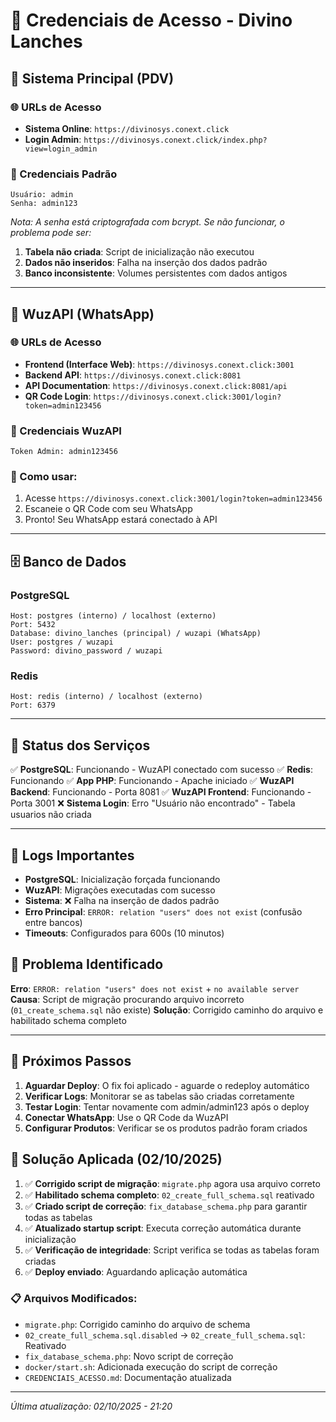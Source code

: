# 🔐 Credenciais de Acesso - Divino Lanches

## 📱 Sistema Principal (PDV)

### 🌐 URLs de Acesso
- **Sistema Online**: `https://divinosys.conext.click`
- **Login Admin**: `https://divinosys.conext.click/index.php?view=login_admin`

### 👤 Credenciais Padrão
```
Usuário: admin
Senha: admin123
```

*Nota: A senha está criptografada com bcrypt. Se não funcionar, o problema pode ser:*
1. **Tabela não criada**: Script de inicialização não executou
2. **Dados não inseridos**: Falha na inserção dos dados padrão
3. **Banco inconsistente**: Volumes persistentes com dados antigos

---

## 📱 WuzAPI (WhatsApp)

### 🌐 URLs de Acesso
- **Frontend (Interface Web)**: `https://divinosys.conext.click:3001`
- **Backend API**: `https://divinosys.conext.click:8081`
- **API Documentation**: `https://divinosys.conext.click:8081/api`
- **QR Code Login**: `https://divinosys.conext.click:3001/login?token=admin123456`

### 🔑 Credenciais WuzAPI
```
Token Admin: admin123456
```

### 📖 Como usar:
1. Acesse `https://divinosys.conext.click:3001/login?token=admin123456`
2. Escaneie o QR Code com seu WhatsApp
3. Pronto! Seu WhatsApp estará conectado à API

---

## 🗄️ Banco de Dados

### PostgreSQL
```
Host: postgres (interno) / localhost (externo)
Port: 5432
Database: divino_lanches (principal) / wuzapi (WhatsApp)
User: postgres / wuzapi
Password: divino_password / wuzapi
```

### Redis
```
Host: redis (interno) / localhost (externo)  
Port: 6379
```

---

## 🔧 Status dos Serviços

✅ **PostgreSQL**: Funcionando - WuzAPI conectado com sucesso
✅ **Redis**: Funcionando
✅ **App PHP**: Funcionando - Apache iniciado
✅ **WuzAPI Backend**: Funcionando - Porta 8081
✅ **WuzAPI Frontend**: Funcionando - Porta 3001
❌ **Sistema Login**: Erro "Usuário não encontrado" - Tabela usuarios não criada

---

## 📝 Logs Importantes

- **PostgreSQL**: Inicialização forçada funcionando
- **WuzAPI**: Migrações executadas com sucesso
- **Sistema**: ❌ Falha na inserção de dados padrão
- **Erro Principal**: `ERROR: relation "users" does not exist` (confusão entre bancos)
- **Timeouts**: Configurados para 600s (10 minutos)

## 🚨 Problema Identificado

**Erro**: `ERROR: relation "users" does not exist` + `no available server`
**Causa**: Script de migração procurando arquivo incorreto (`01_create_schema.sql` não existe)
**Solução**: Corrigido caminho do arquivo e habilitado schema completo

---

## 🚀 Próximos Passos

1. **Aguardar Deploy**: O fix foi aplicado - aguarde o redeploy automático
2. **Verificar Logs**: Monitorar se as tabelas são criadas corretamente
3. **Testar Login**: Tentar novamente com admin/admin123 após o deploy
4. **Conectar WhatsApp**: Use o QR Code da WuzAPI
5. **Configurar Produtos**: Verificar se os produtos padrão foram criados

## 🔄 Solução Aplicada (02/10/2025)

1. ✅ **Corrigido script de migração**: `migrate.php` agora usa arquivo correto
2. ✅ **Habilitado schema completo**: `02_create_full_schema.sql` reativado
3. ✅ **Criado script de correção**: `fix_database_schema.php` para garantir todas as tabelas
4. ✅ **Atualizado startup script**: Executa correção automática durante inicialização
5. ✅ **Verificação de integridade**: Script verifica se todas as tabelas foram criadas
6. ✅ **Deploy enviado**: Aguardando aplicação automática

### 📋 Arquivos Modificados:
- `migrate.php`: Corrigido caminho do arquivo de schema
- `02_create_full_schema.sql.disabled` → `02_create_full_schema.sql`: Reativado
- `fix_database_schema.php`: Novo script de correção
- `docker/start.sh`: Adicionada execução do script de correção
- `CREDENCIAIS_ACESSO.md`: Documentação atualizada

---

*Última atualização: 02/10/2025 - 21:20*
